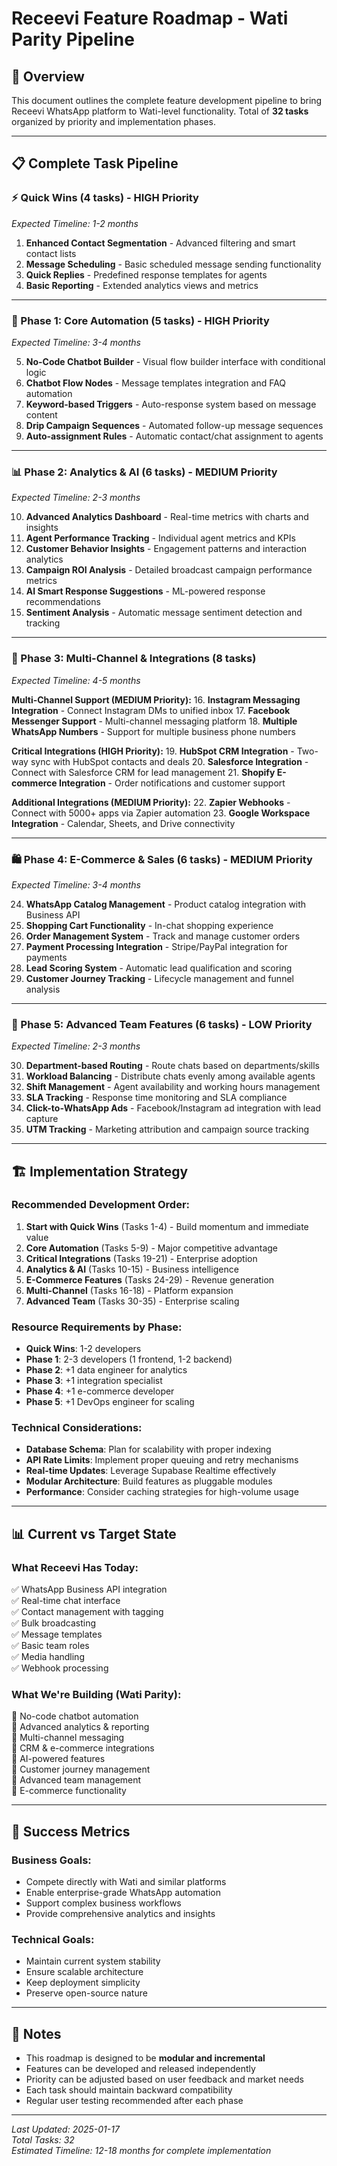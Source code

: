 # Receevi Feature Roadmap - Wati Parity Pipeline

## 🎯 **Overview**
This document outlines the complete feature development pipeline to bring Receevi WhatsApp platform to Wati-level functionality. Total of **32 tasks** organized by priority and implementation phases.

---

## 📋 **Complete Task Pipeline**

### **⚡ Quick Wins (4 tasks) - HIGH Priority**
*Expected Timeline: 1-2 months*

1. **Enhanced Contact Segmentation** - Advanced filtering and smart contact lists
2. **Message Scheduling** - Basic scheduled message sending functionality  
3. **Quick Replies** - Predefined response templates for agents
4. **Basic Reporting** - Extended analytics views and metrics

---

### **🎯 Phase 1: Core Automation (5 tasks) - HIGH Priority**
*Expected Timeline: 3-4 months*

5. **No-Code Chatbot Builder** - Visual flow builder interface with conditional logic
6. **Chatbot Flow Nodes** - Message templates integration and FAQ automation
7. **Keyword-based Triggers** - Auto-response system based on message content
8. **Drip Campaign Sequences** - Automated follow-up message sequences
9. **Auto-assignment Rules** - Automatic contact/chat assignment to agents

---

### **📊 Phase 2: Analytics & AI (6 tasks) - MEDIUM Priority**
*Expected Timeline: 2-3 months*

10. **Advanced Analytics Dashboard** - Real-time metrics with charts and insights
11. **Agent Performance Tracking** - Individual agent metrics and KPIs
12. **Customer Behavior Insights** - Engagement patterns and interaction analytics
13. **Campaign ROI Analysis** - Detailed broadcast campaign performance metrics
14. **AI Smart Response Suggestions** - ML-powered response recommendations
15. **Sentiment Analysis** - Automatic message sentiment detection and tracking

---

### **🔗 Phase 3: Multi-Channel & Integrations (8 tasks)**
*Expected Timeline: 4-5 months*

**Multi-Channel Support (MEDIUM Priority):**
16. **Instagram Messaging Integration** - Connect Instagram DMs to unified inbox
17. **Facebook Messenger Support** - Multi-channel messaging platform
18. **Multiple WhatsApp Numbers** - Support for multiple business phone numbers

**Critical Integrations (HIGH Priority):**
19. **HubSpot CRM Integration** - Two-way sync with HubSpot contacts and deals
20. **Salesforce Integration** - Connect with Salesforce CRM for lead management
21. **Shopify E-commerce Integration** - Order notifications and customer support

**Additional Integrations (MEDIUM Priority):**
22. **Zapier Webhooks** - Connect with 5000+ apps via Zapier automation
23. **Google Workspace Integration** - Calendar, Sheets, and Drive connectivity

---

### **🛍️ Phase 4: E-Commerce & Sales (6 tasks) - MEDIUM Priority**
*Expected Timeline: 3-4 months*

24. **WhatsApp Catalog Management** - Product catalog integration with Business API
25. **Shopping Cart Functionality** - In-chat shopping experience
26. **Order Management System** - Track and manage customer orders
27. **Payment Processing Integration** - Stripe/PayPal integration for payments
28. **Lead Scoring System** - Automatic lead qualification and scoring
29. **Customer Journey Tracking** - Lifecycle management and funnel analysis

---

### **👥 Phase 5: Advanced Team Features (6 tasks) - LOW Priority**
*Expected Timeline: 2-3 months*

30. **Department-based Routing** - Route chats based on departments/skills
31. **Workload Balancing** - Distribute chats evenly among available agents
32. **Shift Management** - Agent availability and working hours management
33. **SLA Tracking** - Response time monitoring and SLA compliance
34. **Click-to-WhatsApp Ads** - Facebook/Instagram ad integration with lead capture
35. **UTM Tracking** - Marketing attribution and campaign source tracking

---

## 🏗️ **Implementation Strategy**

### **Recommended Development Order:**
1. **Start with Quick Wins** (Tasks 1-4) - Build momentum and immediate value
2. **Core Automation** (Tasks 5-9) - Major competitive advantage
3. **Critical Integrations** (Tasks 19-21) - Enterprise adoption
4. **Analytics & AI** (Tasks 10-15) - Business intelligence
5. **E-Commerce Features** (Tasks 24-29) - Revenue generation
6. **Multi-Channel** (Tasks 16-18) - Platform expansion
7. **Advanced Team** (Tasks 30-35) - Enterprise scaling

### **Resource Requirements by Phase:**
- **Quick Wins**: 1-2 developers
- **Phase 1**: 2-3 developers (1 frontend, 1-2 backend)
- **Phase 2**: +1 data engineer for analytics
- **Phase 3**: +1 integration specialist
- **Phase 4**: +1 e-commerce developer
- **Phase 5**: +1 DevOps engineer for scaling

### **Technical Considerations:**
- **Database Schema**: Plan for scalability with proper indexing
- **API Rate Limits**: Implement proper queuing and retry mechanisms
- **Real-time Updates**: Leverage Supabase Realtime effectively
- **Modular Architecture**: Build features as pluggable modules
- **Performance**: Consider caching strategies for high-volume usage

---

## 📊 **Current vs Target State**

### **What Receevi Has Today:**
✅ WhatsApp Business API integration  
✅ Real-time chat interface  
✅ Contact management with tagging  
✅ Bulk broadcasting  
✅ Message templates  
✅ Basic team roles  
✅ Media handling  
✅ Webhook processing  

### **What We're Building (Wati Parity):**
🚀 No-code chatbot automation  
🚀 Advanced analytics & reporting  
🚀 Multi-channel messaging  
🚀 CRM & e-commerce integrations  
🚀 AI-powered features  
🚀 Customer journey management  
🚀 Advanced team management  
🚀 E-commerce functionality  

---

## 🎯 **Success Metrics**

### **Business Goals:**
- Compete directly with Wati and similar platforms
- Enable enterprise-grade WhatsApp automation
- Support complex business workflows
- Provide comprehensive analytics and insights

### **Technical Goals:**
- Maintain current system stability
- Ensure scalable architecture
- Keep deployment simplicity
- Preserve open-source nature

---

## 📝 **Notes**
- This roadmap is designed to be **modular and incremental**
- Features can be developed and released independently
- Priority can be adjusted based on user feedback and market needs
- Each task should maintain backward compatibility
- Regular user testing recommended after each phase

---

*Last Updated: 2025-01-17*  
*Total Tasks: 32*  
*Estimated Timeline: 12-18 months for complete implementation*
